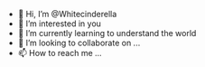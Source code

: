 - 👋 Hi, I’m @Whitecinderella
- 👀 I’m interested in you
- 🌱 I’m currently learning to understand the world
- 💞️ I’m looking to collaborate on ...
- 📫 How to reach me ...

<!---
Whitecinderella/Whitecinderella is a ✨ special ✨ repository because its `README.md` (this file) appears on your GitHub profile.
You can click the Preview link to take a look at your changes.
--->
